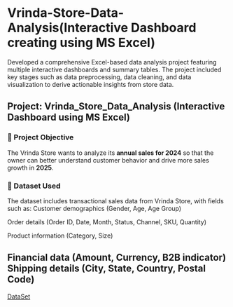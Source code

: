 # Vrinda-Store-Data-Analysis(Interactive Dashboard creating using MS Excel)
Developed a comprehensive Excel-based data analysis project featuring multiple interactive dashboards and summary tables. The project included key stages such as data preprocessing, data cleaning, and data visualization to derive actionable insights from store data.
## Project: Vrinda_Store_Data_Analysis (Interactive Dashboard using MS Excel)

### 📌 Project Objective
The Vrinda Store wants to analyze its **annual sales for 2024** so that the owner can better understand customer behavior and drive more sales growth in **2025**.

### 📁 Dataset Used
The dataset includes transactional sales data from Vrinda Store, with fields such as:
Customer demographics (Gender, Age, Age Group)

Order details (Order ID, Date, Month, Status, Channel, SKU, Quantity)

Product information (Category, Size)

Financial data (Amount, Currency, B2B indicator)
Shipping details (City, State, Country, Postal Code)
---
 <a href ="https://github.com/hrutikasawant/Data_Analysis_DashBoard/blob/main/Vrinda%20Store%20Data%20Analysis.xlsx">DataSet</a>

